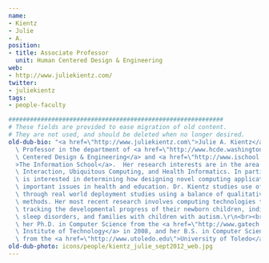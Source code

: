 ```yaml
---
name:
- Kientz
- Julie
- A.
position:
- title: Associate Professor
  unit: Human Centered Design & Engineering
web:
- http://www.juliekientz.com/
twitter:
- juliekientz
tags:
- people-faculty

############################################################
# These fields are provided to ease migration of old content.
# They are not used, and should be deleted when no longer desired.
old-dub-bio: "<a href=\"http://www.juliekientz.com\">Julie A. Kientz</a> is an Assistant\
  \ Professor in the department of <a href=\"http://www.hcde.washington.edu/\">Human\
  \ Centered Design & Engineering</a> and <a href=\"http://www.ischool.washington.edu/\"\
  >The Information School</a>.  Her research interests are in the area of Human-Computer\
  \ Interaction, Ubiquitous Computing, and Health Informatics. In particular, she\
  \ is interested in determining how designing novel computing applications can address\
  \ important issues in health and education. Dr. Kientz studies use of those applications\
  \ through real world deployment studies using a balance of qualitative and quantitative\
  \ methods. Her most recent research involves computing technologies to support parents\
  \ tracking the developmental progress of their newborn children, individuals with\
  \ sleep disorders, and families with children with autism.\r\n<br><br>Julie received\
  \ her Ph.D. in Computer Science from the <a href=\"http://www.gatech.edu\">Georgia\
  \ Institute of Technology</a> in 2008, and her B.S. in Computer Science and Engineering\
  \ from the <a href=\"http://www.utoledo.edu\">University of Toledo</a> in 2002."
old-dub-photo: icons/people/kientz_julie_sept2012_web.jpg
---
```

